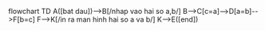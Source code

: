 flowchart TD
A([bat dau])-->B[/nhap vao hai so a,b/]
B-->C[c=a]-->D[a=b]-->F[b=c]
F-->K[/in ra man hinh hai so a va b/]
K-->E([end])
